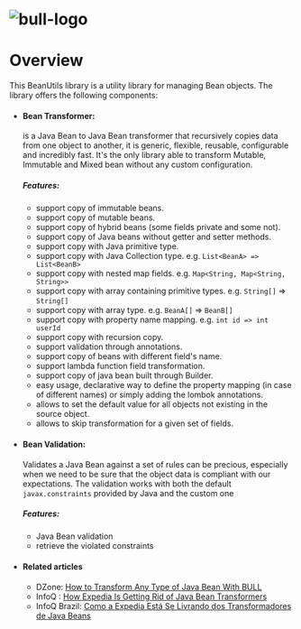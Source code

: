 <head>
    <title>About</title>
</head>

# ![bull-logo](images/BullBranding_03.png)

# Overview

This BeanUtils library is a utility library for managing Bean objects. The library offers the following components:

- #### Bean Transformer: 

    is a Java Bean to Java Bean transformer that recursively copies data from one object to another, it is generic, flexible, reusable, configurable and incredibly fast.
    It's the only library able to transform Mutable, Immutable and Mixed bean without any custom configuration.

    ##### Features:
    * support copy of immutable beans.
    * support copy of mutable beans.
    * support copy of hybrid beans (some fields private and some not).
    * support copy of Java beans without getter and setter methods.
    * support copy with Java primitive type.
    * support copy with Java Collection type. e.g. `List<BeanA> => List<BeanB>`
    * support copy with nested map fields. e.g. `Map<String, Map<String, String>>`
    * support copy with array containing primitive types. e.g. `String[]` => `String[]`
    * support copy with array type. e.g. `BeanA[]` => `BeanB[]`
    * support copy with property name mapping. e.g. `int id => int userId`
    * support copy with recursion copy.
    * support validation through annotations.
    * support copy of beans with different field's name.
    * support lambda function field transformation.
    * support copy of java bean built through Builder.
    * easy usage, declarative way to define the property mapping (in case of different names) or simply adding the lombok annotations.
    * allows to set the default value for all objects not existing in the source object.
    * allows to skip transformation for a given set of fields.

- #### Bean Validation: 

    Validates a Java Bean against a set of rules can be precious, especially when we need to be sure that the object data is compliant with our expectations.
    The validation works with both the default `javax.constraints` provided by Java and the custom one

    ##### Features:
    * Java Bean validation
    * retrieve the violated constraints
    
- #### Related articles

    * DZone: [How to Transform Any Type of Java Bean With BULL](https://dzone.com/articles/how-to-transform-any-type-of-java-bean-with-one-li)
    * InfoQ : [How Expedia Is Getting Rid of Java Bean Transformers](https://www.infoq.com/articles/expedia-rid-of-bean-transformers/)
    * InfoQ Brazil: [Como a Expedia Está Se Livrando dos Transformadores de Java Beans](https://www.infoq.com/br/articles/expedia-rid-of-bean-transformers/)

